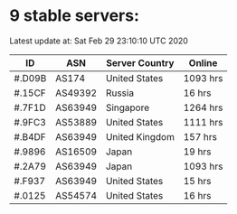 # 9 stable servers:

Latest update at: Sat Feb 29 23:10:10 UTC 2020

| ID | ASN | Server Country | Online |
| -- | --- | -------------- | ------ |
| #.D09B | AS174 | United States | 1093 hrs |
| #.15CF | AS49392 | Russia | 16 hrs |
| #.7F1D | AS63949 | Singapore | 1264 hrs |
| #.9FC3 | AS53889 | United States | 1111 hrs |
| #.B4DF | AS63949 | United Kingdom | 157 hrs |
| #.9896 | AS16509 | Japan | 19 hrs |
| #.2A79 | AS63949 | Japan | 1093 hrs |
| #.F937 | AS63949 | United States | 15 hrs |
| #.0125 | AS54574 | United States | 16 hrs |

